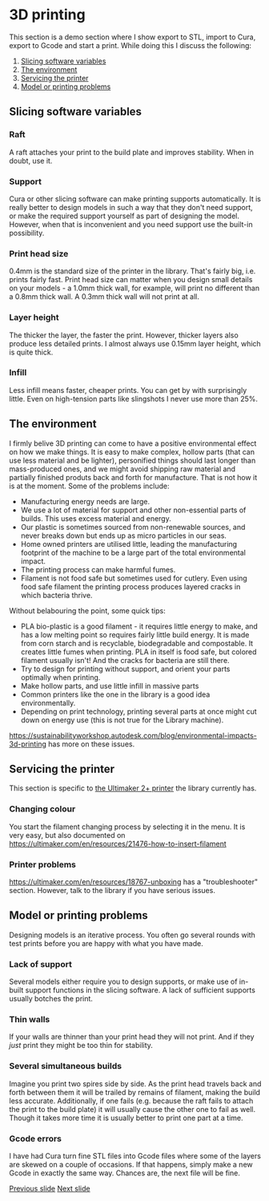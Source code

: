 # 3D printing

This section is a demo section where I show export to STL, import to Cura, export to Gcode and start a print. While doing this I discuss the following:

1. [Slicing software variables](#slicing-software-variables)
2. [The environment](#the-environment)
3. [Servicing the printer](#servicing-the-printer)
4. [Model or printing problems](#model-or-printing-problems)

## Slicing software variables

### Raft

A raft attaches your print to the build plate and improves stability. 
When in doubt, use it. 

### Support

Cura or other slicing software can make printing supports automatically. 
It is really better to design models in such a way that they don't need support, or make the required support yourself as part of designing the model.
However, when that is inconvenient and you need support use the built-in possibility.

### Print head size

0.4mm is the standard size of the printer in the library. 
That's fairly big, i.e. prints fairly fast. 
Print head size can matter when you design small details on your models - a 1.0mm thick wall, for example, will print no different than a 0.8mm thick wall.
A 0.3mm thick wall will not print at all. 

### Layer height

The thicker the layer, the faster the print.
However, thicker layers also produce less detailed prints.
I almost always use 0.15mm layer height, which is quite thick.

### Infill

Less infill means faster, cheaper prints. 
You can get by with surprisingly little.
Even on high-tension parts like slingshots I never use more than 25%.  

## The environment

I firmly belive 3D printing can come to have a positive environmental effect on how we make things.
It is easy to make complex, hollow parts (that can use less material and be lighter), personified things should last longer than mass-produced ones, 
and we might avoid shipping raw material and partially finished produts back and forth for manufacture. 
That is not how it is at the moment. 
Some of the problems include:

- Manufacturing energy needs are large.
- We use a lot of material for support and other non-essential parts of builds. This uses excess material and energy. 
- Our plastic is sometimes sourced from non-renewable sources, and never breaks down but ends up as micro particles in our seas.
- Home owned printers are utilised little, leading the manufacturing footprint of the machine to be  a large part of the total environmental impact.
- The printing process can make harmful fumes.
- Filament is not food safe but sometimes used for cutlery. Even using food safe filament the printing process produces layered cracks in which bacteria thrive. 

Without belabouring the point, some quick tips:
- PLA bio-plastic is a good filament - it requires little energy to make, and has a low melting point so requires fairly little build energy. 
  It is made from corn starch and is recyclable, biodegradable and compostable. 
  It creates little fumes when printing. 
  PLA in itself is food safe, but colored filament usually isn't! 
  And the cracks for bacteria are still there. 
- Try to design for printing without support, and orient your parts optimally when printing.
- Make hollow parts, and use little infill in massive parts
- Common printers like the one in the library is a good idea environmentally. 
- Depending on print technology, printing several parts at once might cut down on energy use (this is not true for the Library machine).

<https://sustainabilityworkshop.autodesk.com/blog/environmental-impacts-3d-printing> has more on these issues.

## Servicing the printer

This section is specific to [the Ultimaker 2+ printer](https://ultimaker.com/en/products/ultimaker-2-plus) the library currently has. 

### Changing colour
You start the filament changing process by selecting it in the menu. 
It is very easy, but also documented on
<https://ultimaker.com/en/resources/21476-how-to-insert-filament>

### Printer problems
<https://ultimaker.com/en/resources/18767-unboxing> has a "troubleshooter" section. 
However, talk to the library if you have serious issues. 

## Model or printing problems
Designing models is an iterative process.
You often go several rounds with test prints before you are happy with what you have made. 

### Lack of support
Several models either require you to design supports, or make use of in-built support functions in the slicing software. 
A lack of sufficient supports usually botches the print. 

### Thin walls
If your walls are thinner than your print head they will not print. 
And if they _just_ print they might be too thin for stability.

### Several simultaneous builds
Imagine you print two spires side by side.
As the print head travels back and forth between them it will be trailed by remains of filament, making the build less accurate.
Additionally, if one fails (e.g. because the raft fails to attach the print to the build plate) it will usually cause the other one to fail as well.
Though it takes more time it is usually better to print one part at a time. 

### Gcode errors
I have had Cura turn fine STL files into Gcode files where some of the layers are skewed on a couple of occasions.
If that happens, simply make a new Gcode in exactly the same way.
Chances are, the next file will be fine.

[Previous slide](01-intro.md)
[Next slide](03-basicOpenSCAD.md)
